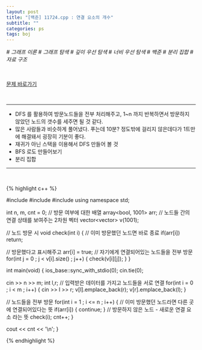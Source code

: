 ```yaml
---
layout: post
title: "[백준] 11724.cpp : 연결 요소의 개수"
subtitle: ""
categories: ps
tags: boj
---
```


*# 그래프 이론 # 그래프 탐색 # 깊이 우선 탐색 # 너비 우선 탐색 # 백준 # 분리 집합 # 자료 구조*

<br>

[문제 바로가기](https://www.acmicpc.net/problem/11724)

<br>

---

- DFS 를 활용하여 방문노드들을 전부 처리해주고, 1~n 까지 반복하면서 방문하지 않았던 노드의 갯수를 세주면 될 것 같다.
- 많은 사람들과 비슷하게 풀어냈다. 푸는데 10분? 정도밖에 걸리지 않은데다가 1트만에 해결돼서 굉장히 기분이 좋다.
- 재귀가 아닌 스택을 이용해서 DFS 만들어 볼 것
- BFS 로도 만들어보기
- 분리 집합

---
<br>

{% highlight c++ %}

#include <iostream>
#include <vector>
#include <array>
using namespace std;

int n, m, cnt = 0;
// 방문 여부에 대한 배열
array<bool, 1001> arr;
// 노드들 간의 연결 상태를 보여주는 2차원 벡터
vector<vector<int>> v(1001);

// 노드 방문 시
void check(int i)
{
  // 이미 방문했던 노드면 바로 종료
  if(arr[i]) return;

  // 방문했다고 표시해주고
  arr[i] = true;
  // 자기에게 연결되어있는 노드들을 전부 방문
  for(int j = 0 ; j < v[i].size() ; j++)
  {
    check(v[i][j]);
  }
}

int main(void)
{
  ios_base::sync_with_stdio(0);
  cin.tie(0);

  cin >> n >> m;
  int l,r;
  // 입력받은 데이터를 가지고 노드들을 서로 연결
  for(int i = 0 ; i < m ; i++)
  {
    cin >> l >> r;
    v[l].emplace_back(r);
    v[r].emplace_back(l);
  }

  // 노드들을 전부 방문
  for(int i = 1 ; i <= n ; i++)
  {
    // 이미 방문했던 노드라면 다른 곳에 연결되어있다는 뜻
    if(arr[i])
    {
      continue;
    }
    // 방문하지 않은 노드 - 새로운 연결 요소 라는 뜻
    check(i);
    cnt++;
  }

  cout << cnt << '\n';
}


{% endhighlight %}

